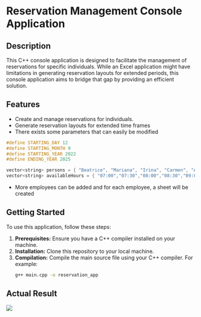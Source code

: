 # Reservation Management Console Application

## Description
This C++ console application is designed to facilitate the management of reservations for specific individuals. While an Excel application might have limitations in generating reservation layouts for extended periods, this console application aims to bridge that gap by providing an efficient solution.


## Features
- Create and manage reservations for individuals.
- Generate reservation layouts for extended time frames
- There exists some parameters that can easily be modified
```cpp
#define STARTING_DAY 12
#define STARTING_MONTH 9
#define STARTING_YEAR 2022
#define ENDING_YEAR 2025

vector<string> persons = { "Beatrice", "Mariana", "Irina", "Carmen", "Alina"};
vector<string> availableHours = { "07:00","07:30","08:00","08:30","09:00","09:30","10:00","10:30","11:00","11:30","12:00","12:30","13:00","13:30","14:00","14:30","15:00","15:30","16:00","16:30","17:00","17:30","18:00","18:30","19:00","19:30","20:00","20:30","21:00","21:30","22:00" };
```
- More employees can be added and for each employee, a sheet will be created

## Getting Started
To use this application, follow these steps:

1. **Prerequisites:** Ensure you have a C++ compiler installed on your machine.
2. **Installation:** Clone this repository to your local machine.
3. **Compilation:** Compile the main source file using your C++ compiler. For example:
   ```bash
   g++ main.cpp -o reservation_app

## Actual Result
![](https://github.com/GalatanuBogdan/ExcelTableGenerator/blob/main/result.jpg)


